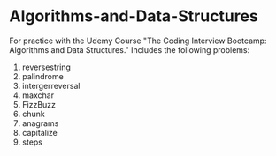 # Algorithms-and-Data-Structures




For practice with the Udemy Course "The Coding Interview Bootcamp: Algorithms and Data Structures." Includes the following problems:

1. reversestring
2. palindrome
3. intergerreversal
4. maxchar
5. FizzBuzz
6. chunk
7. anagrams
8. capitalize
9. steps
